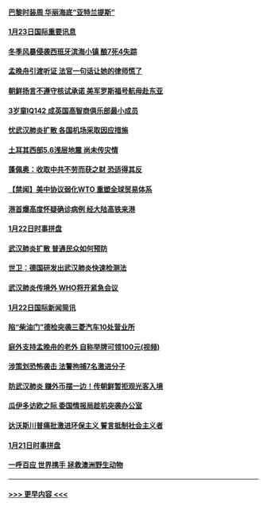 #### [巴黎时装周 华丽海底“亚特兰提斯”](../pages/prog202/a102759217.md?t=01232201) 
#### [1月23日国际重要讯息](../pages/prog202/a102759199.md?t=01232201) 
#### [冬季风暴侵袭西班牙滨海小镇 酿7死4失踪](../pages/prog202/a102759119.md?t=01232201) 
#### [孟晚舟引渡听证 法官一句话让她的律师慌了](../pages/prog202/a102759060.md?t=01232201) 
#### [朝鲜扬言不遵守核试承诺 美军罗斯福号航母赴东亚](../pages/prog202/a102759001.md?t=01232201) 
#### [3岁童IQ142 成英国高智商俱乐部最小成员](../pages/prog202/a102758990.md?t=01232201) 
#### [忧武汉肺炎扩散 各国机场采取因应措施](../pages/prog202/a102758911.md?t=01232201) 
#### [土耳其西部5.6浅层地震 尚未传灾情](../pages/prog202/a102758903.md?t=01232201) 
#### [蓬佩奥：收取中共不劳而获之财 恐适得其反](../pages/prog202/a102758889.md?t=01232201) 
#### [【禁闻】美中协议弱化WTO 重塑全球贸易体系](../pages/prog202/a102758790.md?t=01232201) 
#### [港首爆高度怀疑确诊病例 经大陆高铁来港](../pages/prog202/a102758613.md?t=01232201) 
#### [1月22日时事拼盘](../pages/prog202/a102758615.md?t=01232201) 
#### [武汉肺炎扩散 普通民众如何预防](../pages/prog202/a102758504.md?t=01232201) 
#### [世卫：德国研发出武汉肺炎快速检测法](../pages/prog202/a102758495.md?t=01232201) 
#### [武汉肺炎传境外 WHO将开紧急会议](../pages/prog202/a102758437.md?t=01232201) 
#### [1月22日国际新闻简讯](../pages/prog202/a102758231.md?t=01232201) 
#### [陷“柴油门”德检突袭三菱汽车10处营业所](../pages/prog202/a102758165.md?t=01232201) 
#### [庭外支持孟晚舟的老外 自称举牌可领100元(视频)](../pages/prog202/a102758092.md?t=01232201) 
#### [涉策划恐怖袭击 法警拘捕7名激进分子](../pages/prog202/a102758069.md?t=01232201) 
#### [防武汉肺炎 赚外币摆一边！传朝鲜暂拒观光客入境](../pages/prog202/a102758019.md?t=01232201) 
#### [瓜伊多访欧之际 委国情报局趁机突袭办公室](../pages/prog202/a102757999.md?t=01232201) 
#### [达沃斯川普痛批激进环保主义 誓言抵制社会主义者](../pages/prog202/a102757906.md?t=01232201) 
#### [1月21日时事拼盘](../pages/prog202/a102757893.md?t=01232201) 
#### [一呼百应 世界携手 拯救澳洲野生动物](../pages/prog202/a102757884.md?t=01232201) 

----
#### [ >>> 更早内容 <<< ](../indexes/prog202-earlier.md)
